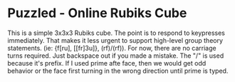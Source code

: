 # Puzzled - Online Rubiks Cube

This is a simple 3x3x3 Rubiks cube.
The point is to respond to keypresses immediately.
That makes it less urgent to support high-level group theory statements.
(ie: {f[ru], [[fr]3u]}, (rf)/(rf)).
For now, there are no carriage turns required.
Just backspace out if you made a mistake.
The "/" is used because it's prefix. If I used prime afte face, then we would get odd behavior
or the face first turning in the wrong direction until prime is typed.